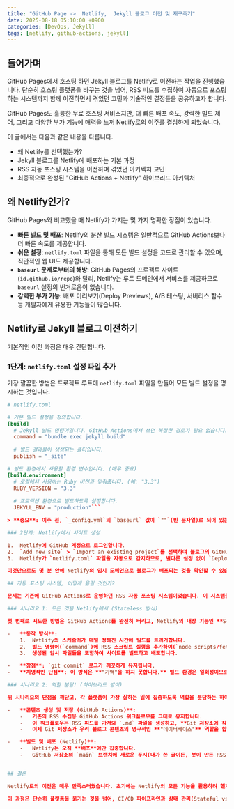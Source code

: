 ```yaml
---
title: "GitHub Page ->  Netlify,  Jekyll 블로그 이전 및 재구축기"
date: 2025-08-18 05:10:00 +0900
categories: [DevOps, Jekyll]
tags: [netlify, github-actions, jekyll]
---
```


## 들어가며

GitHub Pages에서 호스팅 하던 Jekyll 블로그를 Netlify로 이전하는 작업을 진행했습니다. 
단순히 호스팅 플랫폼을 바꾸는 것을 넘어, RSS 피드를 수집하여 자동으로 포스팅하는 시스템까지 함께 이전하면서 겪었던 고민과 기술적인 결정들을 공유하고자 합니다.

GitHub Pages도 훌륭한 무료 호스팅 서비스지만, 더 빠른 배포 속도, 강력한 빌드 제어, 그리고 다양한 부가 기능에 매력을 느껴 Netlify로의 이주를 결심하게 되었습니다.

이 글에서는 다음과 같은 내용을 다룹니다.

-   왜 Netlify를 선택했는가?
-   Jekyll 블로그를 Netlify에 배포하는 기본 과정
-   RSS 자동 포스팅 시스템을 이전하며 겪었던 아키텍처 고민
-   최종적으로 완성된 "GitHub Actions + Netlify" 하이브리드 아키텍처

## 왜 Netlify인가?

GitHub Pages와 비교했을 때 Netlify가 가지는 몇 가지 명확한 장점이 있습니다.

-   **빠른 빌드 및 배포**: Netlify의 분산 빌드 시스템은 일반적으로 GitHub Actions보다 더 빠른 속도를 제공합니다.
-   **쉬운 설정**: `netlify.toml` 파일을 통해 모든 빌드 설정을 코드로 관리할 수 있으며, 직관적인 웹 UI도 제공합니다.
-   **`baseurl` 문제로부터의 해방**: GitHub Pages의 프로젝트 사이트(`id.github.io/repo`)와 달리, Netlify는 루트 도메인에서 서비스를 제공하므로 `baseurl` 설정의 번거로움이 없습니다.
-   **강력한 부가 기능**: 배포 미리보기(Deploy Previews), A/B 테스팅, 서버리스 함수 등 개발자에게 유용한 기능들이 많습니다.

## Netlify로 Jekyll 블로그 이전하기

기본적인 이전 과정은 매우 간단합니다.

### 1단계: `netlify.toml` 설정 파일 추가

가장 깔끔한 방법은 프로젝트 루트에 `netlify.toml` 파일을 만들어 모든 빌드 설정을 명시하는 것입니다.

```toml
# netlify.toml

# 기본 빌드 설정을 정의합니다.
[build]
  # Jekyll 빌드 명령어입니다. GitHub Actions에서 쓰던 복잡한 경로가 필요 없습니다.
  command = "bundle exec jekyll build"
  
  # 빌드 결과물이 생성되는 폴더입니다.
  publish = "_site"

# 빌드 환경에서 사용할 환경 변수입니다. (매우 중요)
[build.environment]
  # 로컬에서 사용하는 Ruby 버전과 맞춰줍니다. (예: "3.3")
  RUBY_VERSION = "3.3" 
  
  # 프로덕션 환경으로 빌드하도록 설정합니다.
  JEKYLL_ENV = "production"```

> **중요**: 이주 전, `_config.yml`의 `baseurl` 값이 `""`(빈 문자열)로 되어 있는지 꼭 확인해야 합니다.

### 2단계: Netlify에서 사이트 생성

1.  Netlify에 GitHub 계정으로 로그인합니다.
2.  `Add new site` > `Import an existing project`를 선택하여 블로그의 GitHub 저장소를 연결합니다.
3.  Netlify가 `netlify.toml` 파일을 자동으로 감지하므로, 별다른 설정 없이 `Deploy site` 버튼만 누르면 배포가 시작됩니다.

이것만으로도 몇 분 안에 Netlify의 임시 도메인으로 블로그가 배포되는 것을 확인할 수 있습니다.

## 자동 포스팅 시스템, 어떻게 옮길 것인가?

문제는 기존에 GitHub Actions로 운영하던 RSS 자동 포스팅 시스템이었습니다. 이 시스템을 Netlify로 옮기는 과정에서 두 가지 아키텍처를 두고 고민하게 되었습니다.

### 시나리오 1: 모든 것을 Netlify에서 (Stateless 방식)

첫 번째로 시도한 방법은 GitHub Actions를 완전히 버리고, Netlify의 내장 기능인 **Scheduled Functions**를 사용하는 것이었습니다.

-   **동작 방식**:
    1.  Netlify의 스케줄러가 매일 정해진 시간에 빌드를 트리거합니다.
    2.  빌드 명령어(`command`)에 RSS 스크립트 실행을 추가하여(`node scripts/fetch-rss.mjs && jekyll build`), 빌드 직전에만 임시로 `.md` 파일을 생성합니다.
    3.  생성된 임시 파일들을 포함하여 사이트를 빌드하고 배포합니다.

-   **장점**: `git commit` 로그가 깨끗하게 유지됩니다.
-   **치명적인 단점**: 이 방식은 **"기억"을 하지 못합니다.** 빌드 환경은 일회성이므로, 빌드가 끝나면 RSS 스크립트가 만들었던 `.md` 파일도 함께 사라집니다. 즉, RSS 피드에서 사라진 과거의 기사는 내 블로그에서도 함께 사라지게 됩니다. **콘텐츠가 축적되어야 하는 블로그에는 맞지 않는 방식**이었습니다.

### 시나리오 2: 역할 분담! (하이브리드 방식)

위 시나리오의 단점을 깨닫고, 각 플랫폼이 가장 잘하는 일에 집중하도록 역할을 분담하는 하이브리드 모델을 채택했습니다. 이것이 최종적으로 선택한 아키텍처입니다.

-   **콘텐츠 생성 및 저장 (GitHub Actions)**:
    -   기존의 RSS 수집용 GitHub Actions 워크플로우를 그대로 유지합니다.
    -   이 워크플로우는 RSS 피드를 가져와 `.md` 파일을 생성하고, **Git 저장소에 직접 커밋(commit) & 푸시(push)** 합니다.
    -   이제 Git 저장소가 우리 블로그 콘텐츠의 영구적인 **"데이터베이스"** 역할을 합니다.

-   **빌드 및 배포 (Netlify)**:
    -   Netlify는 오직 **배포**에만 집중합니다.
    -   GitHub 저장소의 `main` 브랜치에 새로운 푸시(내가 쓴 글이든, 봇이 만든 RSS 글이든)가 발생할 때마다, 이를 감지하여 `netlify.toml`의 간단한 `bundle exec jekyll build` 명령어로 사이트를 빌드하고 배포합니다.


## 결론

Netlify로의 이전은 매우 만족스러웠습니다. 초기에는 Netlify의 모든 기능을 활용하려 했지만, 결국 **"콘텐츠가 영구적으로 축적되어야 한다"**는 블로그의 본질적인 특성을 고려하여 Git을 데이터베이스로 활용하는 하이브리드 모델이 가장 안정적이고 효과적이라는 결론을 내렸습니다.

이 과정은 단순히 플랫폼을 옮기는 것을 넘어, CI/CD 파이프라인과 상태 관리(Stateful vs Stateless)에 대해 더 깊이 고민해볼 수 있었던 좋은 경험이었습니다. 혹시 저와 비슷한 고민을 하고 계신 분들께 이 글이 도움이 되기를 바랍니다.```
